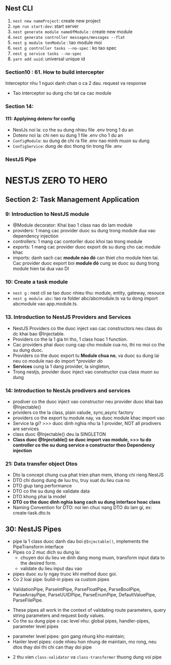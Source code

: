 ## Nest CLI

1. `nest new nameProject`: create new project
2. `npm run start:dev`: start server 
3. `nest generate module nameOfModule` : create new module
4. `nest generate controller messages/messages --flat`
5. `nest g module tenModule` : tao module moi
6. `nest g controller tasks --no-spec` : ko tao spec
7. `nest g service tasks --no-spec`
8. `yarn add uuid`: universal unique id

### Section10 : 61. How to build intercepter
Interceptor nhu 1 nguoi danh chan o ca 2 dau. request va response
- Tao interceptor su dung cho tat ca cac module

### Section 14:
#### 111: Applyinng dotenv for config
- NestJs noi la: co the su dung nhieu file .env trong 1 du an
- Dotenv noi la: chi nen su dung 1 file .env cho 1 du an
- `ConfigModule`: su dung de chi ra file .env nao minh muon su dung
- `ConfigService`: dung de doc thong tin trong file .env

### NestJS Pipe

# NESTJS ZERO TO HERO
## Section 2: Task Management Application
### 9: Introduction to NestJS module
 - @Module decorator: Khai bao 1 class nao do lam module
 - providers: 1 mang cac provider duoc su dung trong module dua vao dependency injection
 - controllers: 1 mang cac contorller duoc khoi tao trong module
 - exports: 1 mang cac provider duoc export de su dung cho cac module khac
 - imports: danh sach cac **module nào đó** can thiet cho module hien tai. Cac provider duoc export boi **module đó** cung se duoc su dung trong module hien tai dua vao DI

### 10: Create a task module
 - `nest g` : nest cli se tao duoc nhieu thu: module, entity, gateway, resouce
 - `nest g module abc`: tao ra folder abc/abcmodule.ts va tu dong import abcmodule vao app.module.ts.

### 13. Introduction to NestJS Providers and Services
 - NestJS Providers co the duoc inject vao cac constructors neu class do dc khai bao @Injectable.
 - Providers co the la 1 gia tri tho, 1 class hoac 1 function.
 - Cac providers phai duoc cung cap cho module cua no, thi no moi co the su dung duoc.
 - Providers co the duoc export tu **Module chua no**, va duoc su dung lai neu co module nao do import **provider do*
 - **Services** cung la 1 dang provider, la singleton, 
 - Trong nestjs, provider duoc inject vao constructor cua class muon su dung

### 14: Introduction to NestJs prodivers and services
- prodiver co the duoc inject vao constructor neu provider duoc khai bao @Injectable()
- prividers co the la class, plain valude, sync,async factory
- providers co the export tu module nay, va duoc module khac import vao
- Service la gi? >>> duoc dinh nghia nhu la 1 provider, NOT all prodivers are services
- class duoc @Injectable() deu la SINGLETON
- **Class duoc @Injectable() se duoc import vao module, >>> tu do controller co the su dung service o constructor theo Dependency injection**
### 21: Data transfer object Dtos
- Dto la concept chung cua phat trien phan mem, khong chi rieng NestJS
- DTO chi duong dung de luu tru, truy xuat du lieu cua no
- DTO giup tang performance
- DTO co the su dung de validate data
- DTO khong phai la model
- **DTO co the duoc dinh nghia bang cach su dung interface hoac class**
- Naming Convention for DTO: noi len chuc nang DTO do lam gi, ex: create-task.dto.ts

## 30: NestJS Pipes
- pipe la 1 class duoc danh dau boi `@Injectable()`, implements the PipeTransform interface
- Pipes co 2 muc dich su dung la:
   + chuyen doi du lieu ve dinh dang mong muon, transform input data to the desired form.
   + validate du lieu input dau vao
- pipes duoc xu ly ngay truoc khi method duoc goi.
- Co 2 loai pipe: build-in pipes va custom pipes
 + ValidationPipe, ParseIntPipe, ParseFloatPipe, ParseBoolPipe, ParseArrayPipe, ParseUUIDPipe, ParseEnumPipe, DefaultValuePipe, ParseFilePipe.
- These pipes all work in the context of validating route parameters, query string parameters and request body values.
- Co the su dung pipe o cac level nhu: global pipes, handler-pipes, parameter level pipes
 + parameter level pipes: gon gang nhung kho maintain;
 + Hanler level pipes: code nhieu hon nhung de maintain, mo rong, neu dtos thay doi thi chi can thay doi pipe
- 2 thu vien `class-validator` va `class-transformer` thuong dung voi pipe

